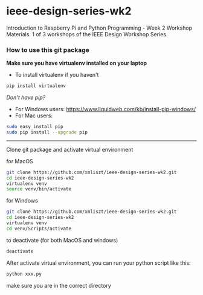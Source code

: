 # ieee-design-series-wk2
Introduction to Raspberry Pi and Python Programming - Week 2 Workshop Materials. 1 of 3 workshops of the IEEE Design Workshop Series.

### How to use this git package
__Make sure you have virtualenv installed on your laptop__

* To install virtualenv if you haven't

```bash
pip install virtualenv
```

_Don't have pip?_
* For Windows users: https://www.liquidweb.com/kb/install-pip-windows/
* For Mac users:
```bash
sudo easy_install pip
sudo pip install --upgrade pip
```
---

Clone git package and activate virtual environment

for MacOS
```bash
git clone https://github.com/xmliszt/ieee-design-series-wk2.git
cd ieee-design-series-wk2
virtualenv venv
source venv/bin/activate

```

for Windows
```bash
git clone https://github.com/xmliszt/ieee-design-series-wk2.git
cd ieee-design-series-wk2
virtualenv venv
cd venv/Scripts/activate

```

to deactivate (for both MacOS and windows)
```bash
deactivate
```

After activate virtual environment, you can run your python script like this:
```bash
python xxx.py
```
make sure you are in the correct directory
